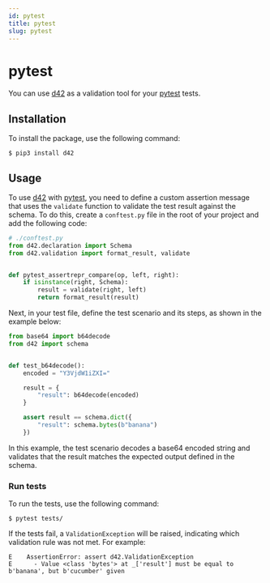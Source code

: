 ```yaml
---
id: pytest
title: pytest
slug: pytest
---
```

# pytest

You can use [d42](https://pypi.org/project/d42/) as a validation tool for your [pytest](https://pypi.org/project/pytest/) tests.

## Installation

To install the package, use the following command:

```shell
$ pip3 install d42
```

## Usage

To use [d42](https://pypi.org/project/d42/) with [pytest](https://pypi.org/project/pytest/), you need to define a custom assertion message that uses the `validate` function to validate the test result against the schema. To do this, create a `conftest.py` file in the root of your project and add the following code:

```python
# ./conftest.py
from d42.declaration import Schema
from d42.validation import format_result, validate


def pytest_assertrepr_compare(op, left, right):
    if isinstance(right, Schema):
        result = validate(right, left)
        return format_result(result)
```

Next, in your test file, define the test scenario and its steps, as shown in the example below:

```python
from base64 import b64decode
from d42 import schema


def test_b64decode():
    encoded = "Y3VjdW1iZXI="

    result = {
        "result": b64decode(encoded)
    }

    assert result == schema.dict({
        "result": schema.bytes(b"banana")
    })
```

In this example, the test scenario decodes a base64 encoded string and validates that the result matches the expected output defined in the schema.

### Run tests

To run the tests, use the following command:

```shell
$ pytest tests/
```

If the tests fail, a `ValidationException` will be raised, indicating which validation rule was not met. For example:

```shell
E    AssertionError: assert d42.ValidationException
E      - Value <class 'bytes'> at _['result'] must be equal to b'banana', but b'cucumber' given
```
